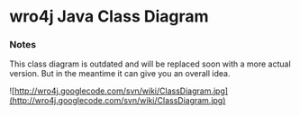 # wro4j Java Class Diagram #
### Notes ###
This class diagram is outdated and will be replaced soon with a more actual version. But in the meantime it can give you an overall idea.

![http://wro4j.googlecode.com/svn/wiki/ClassDiagram.jpg](http://wro4j.googlecode.com/svn/wiki/ClassDiagram.jpg)